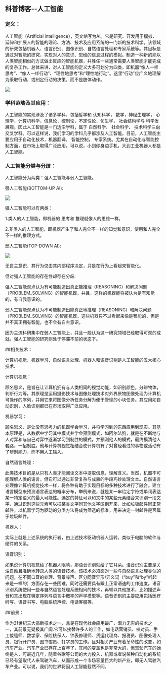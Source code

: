## 科普博客--人工智能


### 定义：


人工智能（Artificial Intelligence），英文缩写为AI。它是研究、开发用于模拟、延伸和扩展人的智能的理论、方法、技术及应用系统的一门新的技术科学。该领域的研究包括机器人、语言识别、图像识别、自然语言处理和专家系统等。其目标是通过对智能的研究，实现对人的意识、思维的信息过程的模拟。制造一种新的能以人类智能相似的方式做出反应的智能机器，并胜任一些通常需要人类智能才能完成的复杂工作。总体来讲，对人工智能的定义大多可划分为四类，即机器“像人一样思考”、“像人一样行动”、“理性地思考”和“理性地行动”。这里“行动”应广义地理解为采取行动，或制定行动的决策，而不是肢体动作。


![](https://pic.baike.soso.com/ugc/baikepic2/14633/20180126115040-1589917325_jpg_550_413_89645.jpg/0)

### 学科范畴及其应用：

人工智能的实现涉及了诸多学科，包括哲学和 认知科学， 数学，神经生理学， 心理学，计算机科学，信息论，控制论，不定性论，仿生学， 社会结构学与 科学发展观。因此人工智能是一门边沿学科，属于 自然科学、 社会科学、 技术科学三向交叉学科。可以这样说，我们学习的学科几乎都涉及人工智能。目前，人工智能主要应用于自动化技术，机器翻译， 智能控制， 专家系统。尤其在自动化与智能控制方面，在市场上取得广泛应用。可以说，小到你身边手机，大到工业机器人都是人工智能。

### 人工智能分类与分歧：

人工智能分为两类：强人工智能与弱人工智能。

强人工智能(BOTTOM-UP AI):

![](https://pic.baike.soso.com/ugc/baikepic2/19817/20170915101106-336305748_jpg_510_382_23286.jpg/300)

强人工智能可以有两类：

1.类人的人工智能，即机器的 思考和 推理就像人的思维一样。

2.非类人的人工智能，即机器产生了和人完全不一样的知觉和意识，使用和人完全不一样的推理方式。

弱人工智能(TOP-DOWN AI):



![](https://pic.baike.soso.com/ugc/baikepic2/19973/cut-20180203180454-689727679_jpg_961_722_36260.jpg/300)


无自主意识，其行为仅由其内部程序决定，只是在行为上看起来智能化。

但对强人工智能的存在性却存在分歧:

强人工智能观点认为有可能制造出真正能推理（REASONING）和解决问题（PROBLEM_SOLVING）的智能机器，并且，这样的机器能将被认为是有知觉的，有自我意识的。

弱人工智能观点认为不可能制造出能真正地推理（REASONING）和解决问题（PROBLEM_SOLVING）的智能机器，这些机器只不过看起来像是智能的，但是并不真正拥有智能，也不会有自主意识。

因为主流科研集中在弱人工智能上，并且一般认为这一研究领域已经取得可观的成就。强人工智能的研究则处于停滞不前的状态下。

##相关技术：

计算机视觉、机器学习、自然语言处理、机器人和语音识别是人工智能的五大核心技术.

计算机视觉：

顾名思义，是旨在让计算机拥有与人类相同的视觉功能，如识别颜色，分辨物体，判断行为等。其原理是运用摄影技术与图像处理技术对外界景物图像处理为计算机 可操作的序列，并用它来将图像分析任务分解为便于管理的小块任务。其应用如自动识别，人脸识别都已在市场取得广泛应用。

机器学习：

顾名思义，是让没有思考力的机器学会学习，并将学习到的东西应用到现实。其基本原理是，从数据中学习其中模式并学会预测模式，如阿尔法狗，就是在不断地与人对弈和与自己对弈中逐渐学习到制胜的模式，并预测他人的模式，最终摸清他人套路，一招制胜。他与计算机视觉相结合使计算机有了对曾经看过的事物或活动有了辨别能力，而不用人工输入。

自然语言处理：

此类技术目的是从只有人类才能阅读文本中提取信息，理解含义。当然，机器不可能理解人类的语言，但它可以通过非常复杂与成熟的手段巧妙处理文本。自然语言处理像计算机视觉技术一样，将各种有助于实现目标的多种技术进行了融合。建立语言模型来预测语言表达的概率分布，举例来说，就是某一串给定字符或单词表达某一特定语义的最大可能性。选定的特征可以和文中的某些元素结合来识别一段文字，通过识别这些元素可以把某类文字同其他文字区别开来，比如垃圾邮件同正常邮件。以机器学习为驱动的分类方法将成为筛选的标准，用来决定一封邮件是否属于垃圾邮件。

机器人：

实际上就是上述系统的执行者，由上述技术驱动机器人运转。类似于电脑的软件与硬件的关系。

语音识别：

如果说计算机视觉给了机器人眼睛，那语音识别就给了它耳朵。语音识别主要是关注自动且准确地转录人类的语音技术。该技术必须面对一些与自然语言处理类似的问题，在不同口音的处理、背景噪声、区分同音异形/异义词（“buy”和“by”听起来是一样的）方面存在一些困难，同时还需要具有跟上正常语速的工作速度。语音识别系统使用一些与自然语言处理系统相同的技术，再辅以其他技术，比如描述声音和其出现在特定序列与语言中概率的声学模型等。语音识别的主要应用包括医疗听写、语音书写、电脑系统声控、电话客服等。

##前景：

作为21世纪三大高新技术之一，且是在现代社会应用最广，潜力无穷的技术之一，其前景无疑极其广阔.它可以接替许多人的工作，如电话营销员、校对员、手工裁缝师、数学家、保险核保人、钟表修理师、货运代理商、报税员、图像处理人员、银行开户员、图书馆员、打字员的工作。且对相关产业有着革命性的改变，如汽车产业。汽车产业已存在上百年了，其间的变革也是非常大的，但驾驶汽车的始终是人，可最近几年，随着谷歌等公司的大力投入，机器或者说某种自动化的系统已经有望取代人来驾驶汽车，从而形成一个市场容量巨大的新产业，即无人驾驶汽车产业。可以说，我们的世界将因人工智能截然不同。